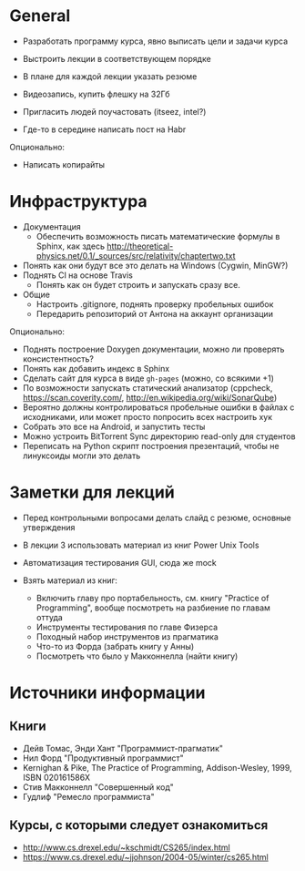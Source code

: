 # General

  - Разработать программу курса, явно выписать цели и задачи курса
  - Выстроить лекции в соответствующем порядке
  - В плане для каждой лекции указать резюме

  - Видеозапись, купить флешку на 32Гб

  - Пригласить людей поучастовать (itseez, intel?)
  - Где-то в середине написать пост на Habr

Опционально:

  - Написать копирайты

# Инфраструктура

  - Документация
    - Обеспечить возможность писать математические формулы в Sphinx, как здесь
      <http://theoretical-physics.net/0.1/_sources/src/relativity/chaptertwo.txt>
  - Понять как они будут все это делать на Windows (Cygwin, MinGW?)
  - Поднять CI на основе Travis
    - Понять как он будет строить и запускать сразу все.
  - Общие
    - Настроить .gitignore, поднять проверку пробельных ошибок
    - Передарить репозиторий от Антона на аккаунт организации

Опционально:

  - Поднять построение Doxygen документации, можно ли проверять консистентность?
  - Понять как добавить индекс в Sphinx
  - Сделать сайт для курса в виде `gh-pages` (можно, со всякими +1)
  - По возможности запускать статический анализатор (cppcheck,
    https://scan.coverity.com/, http://en.wikipedia.org/wiki/SonarQube)
  - Вероятно должны контролироваться пробельные ошибки в файлах с исходниками,
    или может просто попросить всех настроить хук
  - Собрать это все на Android, и запустить тесты
  - Можно устроить BitTorrent Sync директорию read-only для студентов
  - Переписать на Python скрипт построения презентаций, чтобы не линуксоиды
    могли это делать

# Заметки для лекций

  - Перед контрольными вопросами делать слайд с резюме, основные утверждения
  - В лекции 3 использовать материал из книг Power Unix Tools

  - Автоматизация тестирования GUI, сюда же mock
  - Взять материал из книг:
    - Включить главу про портабельность, см. книгу "Practice of Programming",
      вообще посмотреть на разбиение по главам оттуда
    - Инструменты тестирования по главе Физерса
    - Походный набор инструментов из прагматика
    - Что-то из Форда (забрать книгу у Анны)
    - Посмотреть что было у Макконнелла (найти книгу)

# Источники информации

## Книги

  - Дейв Томас, Энди Хант "Программист-прагматик"
  - Нил Форд "Продуктивный программист"
  - Kernighan & Pike, The Practice of Programming, Addison-Wesley, 1999, ISBN 020161586X 
  - Стив Макконнелл "Совершенный код"
  - Гудлиф "Ремесло программиста"

## Курсы, с которыми следует ознакомиться

  - <http://www.cs.drexel.edu/~kschmidt/CS265/index.html>
  - <https://www.cs.drexel.edu/~jjohnson/2004-05/winter/cs265.html>